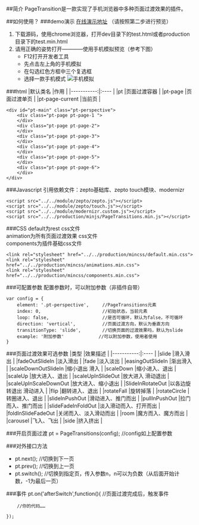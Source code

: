 ##简介
PageTransition是一款实现了手机浏览器中多种页面过渡效果的插件。

##如何使用？
###demo演示
[在线演示地址](http://josephgao.com/PageTransitions/production/minhtml/test.min.html '页面过渡在线演示') （请按照第二步进行预览）

1.  下载源码，使用chrome浏览器，打开dev目录下的test.html或者production目录下的test.min.html
2.  请用正确的姿势打开————使用手机模拟预览（参考下图）
	* F12打开开发者工具
	* 先点击左上角的手机模拟
	* 在勾选红色方框中三个复选框
	* 选择一款手机模式
	![手机模拟](http://i3.tietuku.com/750455166c3e5270.png)

###html
|默认类名	|作用	|
|-----------:|:----	|
|pt	|页面过渡容器	|
|pt-page	|页面过渡单页	|
|pt-page-current	|当前页	|

	<div id="pt-main" class="pt-perspective">
		<div class="pt-page pt-page-1 ">
		</div>
		<div class="pt-page pt-page-2">
		</div>
		<div class="pt-page pt-page-3">
		</div>
		<div class="pt-page pt-page-4">
		</div>
		<div class="pt-page pt-page-5">
		</div>
		<div class="pt-page pt-page-6">
		</div>
	</div>

###Javascript
引用依赖文件：zepto基础库、zepto touch模块、modernizr

	<script src="../../module/zepto/zepto.js"></script>
	<script src="../../module/zepto/touch.js"></script>
	<script src="../../module/modernizr.custom.js"></script>
	<script src="../../production/minjs/PageTransitions.min.js"></script>

###CSS
default为rest css文件  
animation为所有页面过渡效果 css文件  
components为插件基础css文件  

	<link rel="stylesheet" href="../../production/mincss/default.min.css">
	<link rel="stylesheet" href="../../production/mincss/animations.min.css">
	<link rel="stylesheet" href="../../production/mincss/components.min.css">

###可配置参数
配置参数时，可以附加参数（非插件自带）

	var config = {
		element: '.pt-perspective', 	//PageTransitions元素
		index: 0, 						//初始状态，当前元素
		loop: false,					//是否可循环，默认为false，不可循环
		direction: 'vertical',			//页面过渡方向，默认为垂直方向
		transitionType: 'slide',		//切换页面的过渡效果吗，默认为slide
		example: '附加参数'				//可以附加参数，使用者使用
	}

###页面过渡效果可选参数
|类型	|效果描述	|
|-----------:|:----	|
|slide	|滑入滑出	|
|fadeOutSlideIn	|淡入滑出	|
|fade	|淡入淡出	|
|easingOutSlideIn	|渐出滑入	|
|scaleDownOutSlideIn	|缩小退出 滑入	|
|scaleDown	|缩小进入、退出	|
|scaleUp	|放大进入、退出	|
|scaleUpInSlideOut	|放大进入 滑动退出	|
|scaleUpInScaleDownOut	|放大进入、缩小退出	|
|SlideInRotateOut	|以各边旋转退出 滑动进入	|
|flip	|翻转进入、退出	|
|rotateFall	|旋转掉落	|
|rotateCircle	|转圈进入、退出	|
|slideInPushOut	|滑动进入、推门而出	|
|pullInPushOut	|拉门而入、推门而出	|
|slideFadeInFoldOut	|淡入滑动而入、打开而出	|
|foldInSlideFadeOut	|关闭而入、淡入滑动而出 |
|room	|魔方而入、魔方而出	|
|carousel	|飞入、飞出	|
|side	|挤入挤出	|


###开启页面过渡
	pt = PageTransitions(config);	//config如上配置参数

###对外接口方法

* pt.next();			//切换到下一页
* pt.prev();			//切换到上一页
* pt.switch();			//切换到指定页，传入参数n，n可以为负数（从后面开始计数，-1为最后一页）


###事件
	pt.on('afterSwitch',function(){		//页面过渡完成后，触发事件

		//你的代码……

	});	
